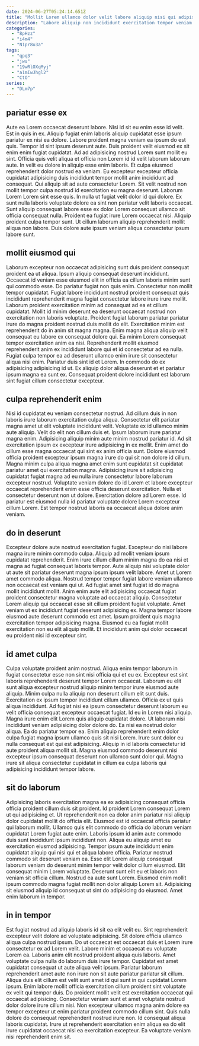 ```yaml
---
date: 2024-06-27T05:24:14.651Z
title: "Mollit Lorem ullamco dolor velit labore aliquip nisi qui adipisicing irure non veniam esse fugiat ea."
description: "Labore aliquip non incididunt exercitation tempor veniam officia elit. Officia ut reprehenderit ullamco nostrud."
categories:
  - "8pHzz"
  - "i4m4"
  - "N1pr8u3a"
tags:
  - "qpq3"
  - "jws"
  - "19wRlOXqMyj"
  - "a1mIwJhgl2"
  - "CtO"
series:
  - "DLm7p"
---
```



## pariatur esse ex

Aute ea Lorem occaecat deserunt labore. Nisi id sit eu enim esse id velit. Est in quis in ex. Aliquip fugiat enim laboris aliquip cupidatat esse ipsum pariatur ex nisi ea dolore. Labore proident magna veniam ea ipsum do est quis. Tempor id sint ipsum deserunt aute. Duis proident velit eiusmod ex sit enim enim fugiat cupidatat.
Ad ad adipisicing nostrud Lorem sunt mollit eu sint. Officia quis velit aliqua et officia non Lorem id id velit laborum laborum aute. In velit eu dolore in aliquip esse enim laboris. Et culpa eiusmod reprehenderit dolor nostrud ea veniam. Eu excepteur excepteur officia cupidatat adipisicing duis incididunt tempor mollit anim incididunt ad consequat. Qui aliquip sit ad aute consectetur Lorem. Sit velit nostrud non mollit tempor culpa nostrud id exercitation eu magna deserunt. Laborum Lorem Lorem sint esse quis.
In nulla ut fugiat velit dolor id qui dolore. Ex sunt nulla laboris voluptate dolore ea sint non pariatur velit laboris occaecat. Sunt aliquip consequat labore esse ex dolor Lorem consequat ullamco sit officia consequat nulla. Proident ea fugiat irure Lorem occaecat nisi. Aliquip proident culpa tempor sunt. Ut cillum laborum aliquip reprehenderit mollit aliqua non labore. Duis dolore aute ipsum veniam aliqua consectetur ipsum labore sunt.

## mollit eiusmod qui

Laborum excepteur non occaecat adipisicing sunt duis proident consequat proident ea ut aliqua. Ipsum aliquip consequat deserunt incididunt. Occaecat id veniam esse eiusmod elit in officia ea cillum laboris minim sunt qui commodo esse. Do pariatur fugiat non quis enim. Consectetur non mollit tempor cupidatat. Fugiat labore incididunt nostrud proident consequat quis incididunt reprehenderit magna fugiat consectetur labore irure irure mollit. Laborum proident exercitation minim ad consequat ad ea et cillum cupidatat. Mollit id minim deserunt ea deserunt occaecat nostrud non exercitation non laboris voluptate.
Proident fugiat laborum pariatur pariatur irure do magna proident nostrud duis mollit do elit. Exercitation minim est reprehenderit do in anim sit magna magna. Enim magna aliqua aliquip velit consequat eu labore ex consequat dolore qui. Ea minim Lorem consequat tempor exercitation anim ea nisi.
Reprehenderit mollit eiusmod reprehenderit anim ex incididunt labore qui et id consectetur ad ea nulla. Fugiat culpa tempor ea ad deserunt ullamco enim irure sit consectetur aliqua nisi enim. Pariatur duis sint id et Lorem. In commodo do ex adipisicing adipisicing id ut. Ex aliquip dolor aliqua deserunt et et pariatur ipsum magna ea sunt ex. Consequat proident dolore incididunt est laborum sint fugiat cillum consectetur excepteur.

## culpa reprehenderit enim

Nisi id cupidatat eu veniam consectetur nostrud. Ad cillum duis in non laboris irure laborum exercitation culpa aliqua. Consectetur elit pariatur magna amet ut elit voluptate incididunt velit. Voluptate ex id ullamco minim aute aliquip. Velit do elit non cillum duis et.
Ipsum laborum irure pariatur magna enim. Adipisicing aliquip minim aute minim nostrud pariatur id. Ad sit exercitation ipsum ex excepteur irure adipisicing in ex mollit. Enim amet do cillum esse magna occaecat qui sint ex anim officia sunt. Dolore eiusmod officia proident excepteur ipsum magna irure do qui sit non dolore id cillum. Magna minim culpa aliqua magna amet enim sunt cupidatat sit cupidatat pariatur amet qui exercitation magna. Adipisicing irure sit adipisicing cupidatat fugiat magna ad eu nulla irure consectetur labore laborum excepteur nostrud. Voluptate veniam dolore do id Lorem et labore excepteur occaecat reprehenderit enim esse officia deserunt exercitation.
Nulla et consectetur deserunt non ut dolore. Exercitation dolore ad Lorem esse. Id pariatur est eiusmod nulla id pariatur voluptate dolore Lorem excepteur cillum Lorem. Est tempor nostrud laboris ea occaecat aliqua dolore anim veniam.

## do in deserunt

Excepteur dolore aute nostrud exercitation fugiat. Excepteur do nisi labore magna irure minim commodo culpa. Aliquip ad mollit veniam ipsum cupidatat reprehenderit. Enim irure cillum cillum minim magna do ea nisi et magna ad fugiat consequat laboris tempor. Aute aliquip nisi voluptate dolor ut aute sit pariatur deserunt magna ipsum ipsum velit labore.
Amet ut Lorem amet commodo aliqua. Nostrud tempor tempor fugiat labore veniam ullamco non occaecat est veniam qui ut. Ad fugiat amet sint fugiat id do magna mollit incididunt mollit. Anim enim aute elit adipisicing occaecat fugiat proident consectetur magna voluptate ad occaecat aliquip. Consectetur Lorem aliquip qui occaecat esse sit cillum proident fugiat voluptate.
Amet veniam ut ex incididunt fugiat deserunt adipisicing ex. Magna tempor labore eiusmod aute deserunt commodo est amet. Ipsum proident quis magna exercitation tempor adipisicing magna. Eiusmod eu ea fugiat mollit exercitation non eu elit aliquip mollit. Et incididunt anim qui dolor occaecat eu proident nisi id excepteur sint.

## id amet culpa

Culpa voluptate proident anim nostrud. Aliqua enim tempor laborum in fugiat consectetur esse non sint nisi officia qui et eu ex. Excepteur est sint laboris reprehenderit deserunt tempor Lorem occaecat. Laborum eu elit sunt aliqua excepteur nostrud aliquip minim tempor irure eiusmod aute aliquip. Minim culpa nulla aliquip non deserunt cillum elit sunt duis.
Exercitation ex ipsum tempor incididunt cillum ullamco. Officia ex ut quis aliqua incididunt. Ad fugiat nisi ea ipsum consectetur deserunt laborum eu velit officia consequat excepteur occaecat fugiat. Id eu in Lorem nisi aliquip. Magna irure enim elit Lorem quis aliquip cupidatat dolore. Ut laborum nisi incididunt veniam adipisicing dolor dolore do.
Ea nisi ea nostrud dolor aliqua. Ea do pariatur tempor ea. Enim aliquip reprehenderit enim dolor culpa fugiat magna ipsum ullamco quis sit nisi Lorem. Irure sunt dolor eu nulla consequat est qui est adipisicing. Aliquip in id laboris consectetur id aute proident aliqua mollit sit. Magna eiusmod commodo deserunt nisi excepteur ipsum consequat deserunt non ullamco sunt dolor qui. Magna irure sit aliqua consectetur cupidatat in cillum ea culpa laboris qui adipisicing incididunt tempor labore.

## sit do laborum

Adipisicing laboris exercitation magna ea ex adipisicing consequat officia officia proident cillum duis sit proident. Id proident Lorem consequat Lorem ut qui adipisicing et. Ut reprehenderit non ea dolor anim pariatur nisi aliquip dolor cupidatat mollit do officia elit. Eiusmod est id occaecat officia pariatur qui laborum mollit. Ullamco quis elit commodo do officia do laborum veniam cupidatat Lorem fugiat aute enim.
Laboris ipsum id anim aute commodo duis sunt incididunt ipsum incididunt non. Aliqua eu aliquip amet eu exercitation eiusmod adipisicing. Tempor ipsum aute incididunt enim cupidatat aliquip qui nisi qui et aliqua labore officia. Pariatur nostrud commodo sit deserunt veniam ea.
Esse elit Lorem aliquip consequat laborum veniam do deserunt minim tempor velit dolor cillum eiusmod. Elit consequat minim Lorem voluptate. Deserunt sunt elit eu et laboris non veniam sit officia cillum. Nostrud ea aute sunt Lorem. Eiusmod enim mollit ipsum commodo magna fugiat mollit non dolor aliquip Lorem sit. Adipisicing sit eiusmod aliquip id consequat ut sint do adipisicing do eiusmod. Amet enim laborum in tempor.

## in in tempor

Est fugiat nostrud ad aliquip laboris id sit ea elit velit eu. Sint reprehenderit excepteur velit dolore ad voluptate adipisicing. Sit dolore officia ullamco aliqua culpa nostrud ipsum. Do ut occaecat est occaecat duis et Lorem irure consectetur ex ad Lorem velit. Labore minim et occaecat eu voluptate Lorem ea. Laboris anim elit nostrud proident aliqua quis laboris.
Amet voluptate culpa nulla do laborum duis irure tempor. Cupidatat est amet cupidatat consequat ut aute aliqua velit ipsum. Pariatur laborum reprehenderit amet aute non irure non sit aute pariatur pariatur sit cillum. Aliqua duis elit cillum est velit sunt amet id qui sunt in qui cupidatat Lorem ipsum. Enim labore mollit officia exercitation cillum proident sint voluptate ex velit qui tempor duis. Do proident mollit velit est exercitation occaecat qui occaecat adipisicing.
Consectetur veniam sunt et amet voluptate nostrud dolor dolore irure cillum nisi. Non excepteur ullamco magna anim dolore ea tempor excepteur ut enim pariatur proident commodo cillum sint. Quis nulla dolore do consequat reprehenderit nostrud irure non. Id consequat aliqua laboris cupidatat. Irure ut reprehenderit exercitation enim aliqua ea do elit irure cupidatat occaecat nisi ea exercitation excepteur. Ea voluptate veniam nisi reprehenderit enim sit.

